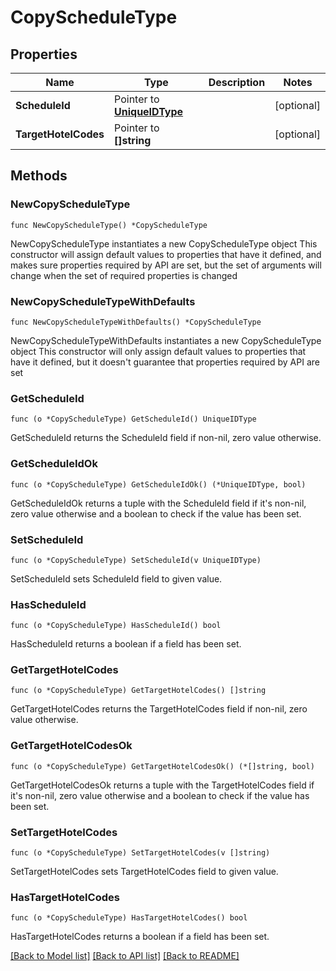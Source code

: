 # CopyScheduleType

## Properties

Name | Type | Description | Notes
------------ | ------------- | ------------- | -------------
**ScheduleId** | Pointer to [**UniqueIDType**](UniqueIDType.md) |  | [optional] 
**TargetHotelCodes** | Pointer to **[]string** |  | [optional] 

## Methods

### NewCopyScheduleType

`func NewCopyScheduleType() *CopyScheduleType`

NewCopyScheduleType instantiates a new CopyScheduleType object
This constructor will assign default values to properties that have it defined,
and makes sure properties required by API are set, but the set of arguments
will change when the set of required properties is changed

### NewCopyScheduleTypeWithDefaults

`func NewCopyScheduleTypeWithDefaults() *CopyScheduleType`

NewCopyScheduleTypeWithDefaults instantiates a new CopyScheduleType object
This constructor will only assign default values to properties that have it defined,
but it doesn't guarantee that properties required by API are set

### GetScheduleId

`func (o *CopyScheduleType) GetScheduleId() UniqueIDType`

GetScheduleId returns the ScheduleId field if non-nil, zero value otherwise.

### GetScheduleIdOk

`func (o *CopyScheduleType) GetScheduleIdOk() (*UniqueIDType, bool)`

GetScheduleIdOk returns a tuple with the ScheduleId field if it's non-nil, zero value otherwise
and a boolean to check if the value has been set.

### SetScheduleId

`func (o *CopyScheduleType) SetScheduleId(v UniqueIDType)`

SetScheduleId sets ScheduleId field to given value.

### HasScheduleId

`func (o *CopyScheduleType) HasScheduleId() bool`

HasScheduleId returns a boolean if a field has been set.

### GetTargetHotelCodes

`func (o *CopyScheduleType) GetTargetHotelCodes() []string`

GetTargetHotelCodes returns the TargetHotelCodes field if non-nil, zero value otherwise.

### GetTargetHotelCodesOk

`func (o *CopyScheduleType) GetTargetHotelCodesOk() (*[]string, bool)`

GetTargetHotelCodesOk returns a tuple with the TargetHotelCodes field if it's non-nil, zero value otherwise
and a boolean to check if the value has been set.

### SetTargetHotelCodes

`func (o *CopyScheduleType) SetTargetHotelCodes(v []string)`

SetTargetHotelCodes sets TargetHotelCodes field to given value.

### HasTargetHotelCodes

`func (o *CopyScheduleType) HasTargetHotelCodes() bool`

HasTargetHotelCodes returns a boolean if a field has been set.


[[Back to Model list]](../README.md#documentation-for-models) [[Back to API list]](../README.md#documentation-for-api-endpoints) [[Back to README]](../README.md)


